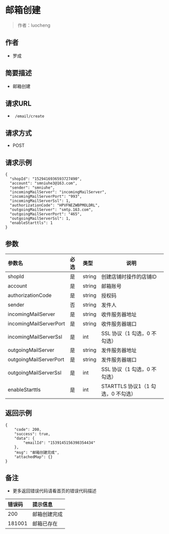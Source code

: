 # 邮箱创建

> 作者：luocheng

## 作者

- 罗成
    
## 简要描述

- 邮箱创建

## 请求URL
- ` /email/create`
  
## 请求方式
- POST 

## 请求示例
```
{
  "shopId": "1529416936593727490",
  "account": "smniuhe3@163.com",
  "sender": "smniuhe",
  "incomingMailServer": "incomingMailServer",
  "incomingMailServerPort": "993",
  "incomingMailServerSsl": 1,
  "authorizationCode": "HPVFNEZWBPMOLDRL",
  "outgoingMailServer": "smtp.163.com",
  "outgoingMailServerPort": "465",
  "outgoingMailServerSsl": 1,
  "enableStarttls": 1
}

```


## 参数

|参数名|必选|类型|说明|
|:----    |:---|:----- |-----   |
|shopId |是  |string | 创建店铺时操作的店铺ID   |
|account |是  |string | 邮箱账号    |
|authorizationCode |是  |string | 授权码    |
|sender |否  |string | 发件人  |
|incomingMailServer |是 |string |收件服务器地址  |
|incomingMailServerPort |是  |string | 收件服务器端口  |
|incomingMailServerSsl |是  |int | SSL 协议（1 勾选，0 不勾选）  |
|outgoingMailServer |是 |string |发件服务器地址  |
|outgoingMailServerPort |是  |string | 发件服务器端口  |
|outgoingMailServerSsl |是  |int | SSL 协议（1 勾选，0 不勾选）  |
|enableStarttls |是  |int | STARTTLS 协议1（1 勾选，0 不勾选） |


## 返回示例 

``` 
{
    "code": 200,
    "success": true,
    "data": {
        "emailId": "1539145156398354434"
    },
    "msg": "邮箱创建完成",
    "attachedMap": {}
}
```





## 备注 

- 更多返回错误代码请看首页的错误代码描述

|错误码|提示信息|
|:----    |:---|
|200 |邮箱创建完成  |
|181001 |邮箱已存在  |
